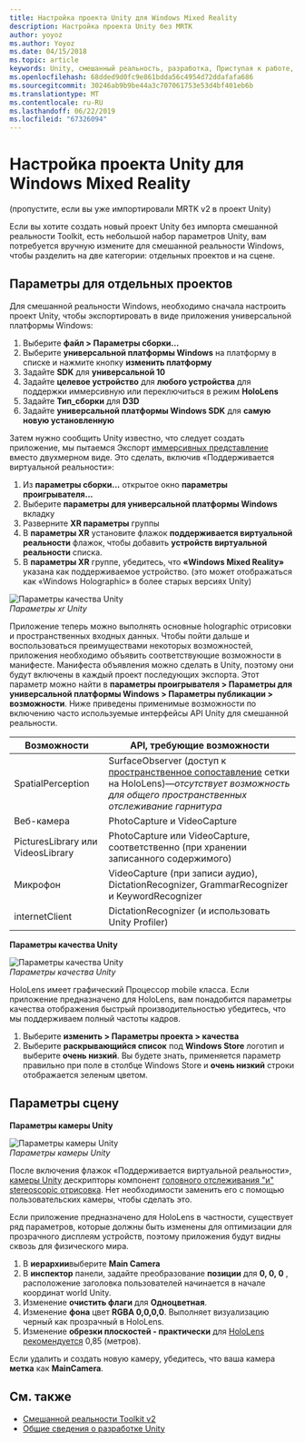 ```yaml
---
title: Настройка проекта Unity для Windows Mixed Reality
description: Настройка проекта Unity без MRTK
author: yoyoz
ms.author: Yoyoz
ms.date: 04/15/2018
ms.topic: article
keywords: Unity, смешанный реальность, разработка, Приступая к работе, новый проект
ms.openlocfilehash: 68dded9d0fc9e861bdda56c4954d72ddafafa686
ms.sourcegitcommit: 30246ab9b9be44a3c707061753e53d4bf401eb6b
ms.translationtype: MT
ms.contentlocale: ru-RU
ms.lasthandoff: 06/22/2019
ms.locfileid: "67326094"
---
```

# <a name="configure-a-new-unity-project-for-windows-mixed-reality"></a>Настройка проекта Unity для Windows Mixed Reality 

(пропустите, если вы уже импортировали MRTK v2 в проект Unity)

Если вы хотите создать новый проект Unity без импорта смешанной реальности Toolkit, есть небольшой набор параметров Unity, вам потребуется вручную измените для смешанной реальности Windows, чтобы разделить на две категории: отдельных проектов и на сцене.

## <a name="per-project-settings"></a>Параметры для отдельных проектов

Для смешанной реальности Windows, необходимо сначала настроить проект Unity, чтобы экспортировать в виде приложения универсальной платформы Windows: 
1. Выберите **файл > Параметры сборки...**
2. Выберите **универсальной платформы Windows** на платформу в списке и нажмите кнопку **изменить платформу**
3. Задайте **SDK** для **универсальной 10**
4. Задайте **целевое устройство** для **любого устройства** для поддержки иммерсивную или переключиться в режим **HoloLens**
5. Задайте **Тип_сборки** для **D3D**
6. Задайте **универсальной платформы Windows SDK** для **самую новую установленную**

Затем нужно сообщить Unity известно, что следует создать приложение, мы пытаемся Экспорт [иммерсивных представление](app-views.md) вместо двухмерном виде. Это сделать, включив «Поддерживается виртуальной реальности»:
1. Из **параметры сборки...**  открытое окно **параметры проигрывателя...**
2. Выберите **параметры для универсальной платформы Windows** вкладку
3. Разверните **XR параметры** группы
4. В **параметры XR** установите флажок **поддерживается виртуальной реальности** флажок, чтобы добавить **устройств виртуальной реальности** списка.
5. В **параметры XR** группе, убедитесь, что **«Windows Mixed Reality»** указана как поддерживаемое устройство. (это может отображаться как «Windows Holographic» в более старых версиях Unity)

![Параметры качества Unity](images/getting-started-unity-quality-settings.jpg)<br>
*Параметры xr Unity*

Приложение теперь можно выполнять основные holographic отрисовки и пространственных входных данных. Чтобы пойти дальше и воспользоваться преимуществами некоторых возможностей, приложения необходимо объявить соответствующие возможности в манифесте. Манифеста объявления можно сделать в Unity, поэтому они будут включены в каждый проект последующих экспорта. Этот параметр можно найти в **параметры проигрывателя > Параметры для универсальной платформы Windows > Параметры публикации > возможности**. Ниже приведены применимые возможности по включению часто используемые интерфейсы API Unity для смешанной реальности.

|  Возможности  |  API, требующие возможности | 
|----------|----------|
|  SpatialPerception  |  SurfaceObserver (доступ к [пространственное сопоставление](spatial-mapping.md) сетки на HoloLens)&mdash;*отсутствует возможность для общего пространственных отслеживание гарнитура* | 
|  Веб-камера  |  PhotoCapture и VideoCapture | 
|  PicturesLibrary или VideosLibrary  |  PhotoCapture или VideoCapture, соответственно (при хранении записанного содержимого) | 
|  Микрофон  |  VideoCapture (при записи аудио), DictationRecognizer, GrammarRecognizer и KeywordRecognizer | 
|  internetClient  |  DictationRecognizer (и использовать Unity Profiler) | 

**Параметры качества Unity**

![Параметры качества Unity](images/getting-started-unity-quality-settings.jpg)<br>
*Параметры качества Unity*

HoloLens имеет графический Процессор mobile класса. Если приложение предназначено для HoloLens, вам понадобится параметры качества отображения быстрый производительностью убедитесь, что мы поддерживаем полный частоты кадров.
1. Выберите **изменить > Параметры проекта > качества**
2. Выберите **раскрывающийся список** под **Windows Store** логотип и выберите **очень низкий**. Вы будете знать, применяется параметр правильно при поле в столбце Windows Store и **очень низкий** строки отображается зеленым цветом.

## <a name="per-scene-settings"></a>Параметры сцену

**Параметры камеры Unity**

![Параметры камеры Unity](images/Unitycamerasettings.png)<br>
*Параметры камеры Unity*

После включения флажок «Поддерживается виртуальной реальности», [камеры Unity](camera-in-unity.md) дескрипторы компонент [головного отслеживания "и" stereoscopic отрисовка](rendering.md). Нет необходимости заменить его с помощью пользовательских камеры, чтобы сделать это.

Если приложение предназначено для HoloLens в частности, существует ряд параметров, которые должны быть изменены для оптимизации для прозрачного дисплеям устройств, поэтому приложения будут видны сквозь для физического мира.
1. В **иерархии**выберите **Main Camera**
2. В **инспектор** панели, задайте преобразование **позиции** для **0, 0, 0** , расположение заголовка пользователей начинается в начале координат world Unity.
3. Изменение **очистить флаги** для **Одноцветная**.
4. Изменение **фона** цвет **RGBA 0,0,0,0**. Выполняет визуализацию черный как прозрачный в HoloLens.
5. Изменение **обрезки плоскостей - практически** для [HoloLens рекомендуется](camera-in-unity.md#clip-planes) 0,85 (метров).

Если удалить и создать новую камеру, убедитесь, что ваша камера **метка** как **MainCamera**.


## <a name="see-also"></a>См. также
* [Смешанной реальности Toolkit v2](mrtk-getting-started.md)
* [Общие сведения о разработке Unity](unity-development-overview.md)
